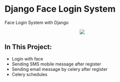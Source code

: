 # Django Face Login System
Face Login System with Django 
<p align="center">
  <img align="center" src="https://github.com/omarreda22/django-face-login-system/blob/main/src/core/static/git_face_register.gif">
</p>

## In This Project:
- Login with face
- Sending SMS mobile message after register
- Sending email message by celery after register
- Celery schedules
